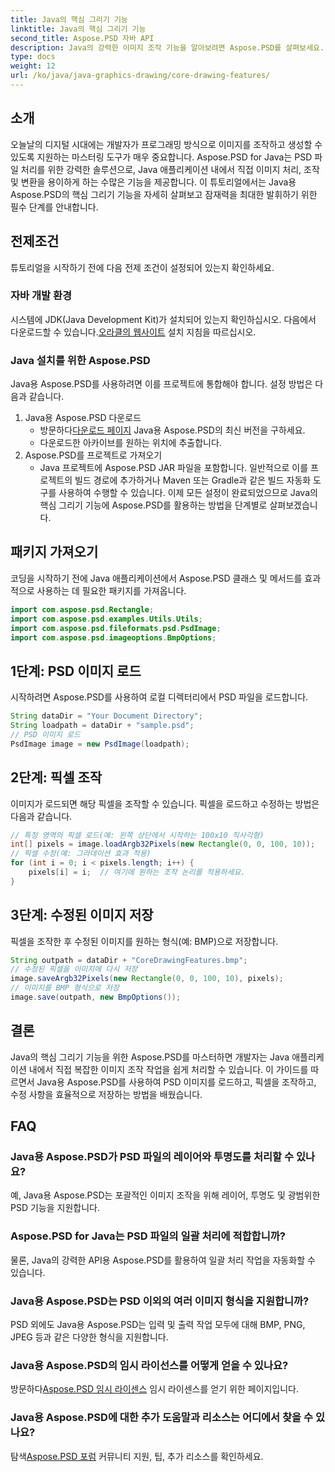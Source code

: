 ```yaml
---
title: Java의 핵심 그리기 기능
linktitle: Java의 핵심 그리기 기능
second_title: Aspose.PSD 자바 API
description: Java의 강력한 이미지 조작 기능을 알아보려면 Aspose.PSD를 살펴보세요. 프로그래밍 방식으로 PSD 이미지를 로드, 조작 및 저장하는 방법을 알아보세요.
type: docs
weight: 12
url: /ko/java/java-graphics-drawing/core-drawing-features/
---
```

## 소개
오늘날의 디지털 시대에는 개발자가 프로그래밍 방식으로 이미지를 조작하고 생성할 수 있도록 지원하는 마스터링 도구가 매우 중요합니다. Aspose.PSD for Java는 PSD 파일 처리를 위한 강력한 솔루션으로, Java 애플리케이션 내에서 직접 이미지 처리, 조작 및 변환을 용이하게 하는 수많은 기능을 제공합니다. 이 튜토리얼에서는 Java용 Aspose.PSD의 핵심 그리기 기능을 자세히 살펴보고 잠재력을 최대한 발휘하기 위한 필수 단계를 안내합니다.
## 전제조건
튜토리얼을 시작하기 전에 다음 전제 조건이 설정되어 있는지 확인하세요.
### 자바 개발 환경
 시스템에 JDK(Java Development Kit)가 설치되어 있는지 확인하십시오. 다음에서 다운로드할 수 있습니다.[오라클의 웹사이트](https://www.oracle.com/java/technologies/javase-jdk11-downloads.html) 설치 지침을 따르십시오.
### Java 설치를 위한 Aspose.PSD
Java용 Aspose.PSD를 사용하려면 이를 프로젝트에 통합해야 합니다. 설정 방법은 다음과 같습니다.
1. Java용 Aspose.PSD 다운로드
   -  방문하다[다운로드 페이지](https://releases.aspose.com/psd/java/) Java용 Aspose.PSD의 최신 버전을 구하세요.
   - 다운로드한 아카이브를 원하는 위치에 추출합니다.
2. Aspose.PSD를 프로젝트로 가져오기
   - Java 프로젝트에 Aspose.PSD JAR 파일을 포함합니다. 일반적으로 이를 프로젝트의 빌드 경로에 추가하거나 Maven 또는 Gradle과 같은 빌드 자동화 도구를 사용하여 수행할 수 있습니다.
이제 모든 설정이 완료되었으므로 Java의 핵심 그리기 기능에 Aspose.PSD를 활용하는 방법을 단계별로 살펴보겠습니다.
## 패키지 가져오기
코딩을 시작하기 전에 Java 애플리케이션에서 Aspose.PSD 클래스 및 메서드를 효과적으로 사용하는 데 필요한 패키지를 가져옵니다.
```java
import com.aspose.psd.Rectangle;
import com.aspose.psd.examples.Utils.Utils;
import com.aspose.psd.fileformats.psd.PsdImage;
import com.aspose.psd.imageoptions.BmpOptions;
```
## 1단계: PSD 이미지 로드
시작하려면 Aspose.PSD를 사용하여 로컬 디렉터리에서 PSD 파일을 로드합니다.
```java
String dataDir = "Your Document Directory";
String loadpath = dataDir + "sample.psd";
// PSD 이미지 로드
PsdImage image = new PsdImage(loadpath);
```
## 2단계: 픽셀 조작
이미지가 로드되면 해당 픽셀을 조작할 수 있습니다. 픽셀을 로드하고 수정하는 방법은 다음과 같습니다.
```java
// 특정 영역의 픽셀 로드(예: 왼쪽 상단에서 시작하는 100x10 직사각형)
int[] pixels = image.loadArgb32Pixels(new Rectangle(0, 0, 100, 10));
// 픽셀 수정(예: 그라데이션 효과 적용)
for (int i = 0; i < pixels.length; i++) {
    pixels[i] = i;  // 여기에 원하는 조작 논리를 적용하세요.
}
```
## 3단계: 수정된 이미지 저장
픽셀을 조작한 후 수정된 이미지를 원하는 형식(예: BMP)으로 저장합니다.
```java
String outpath = dataDir + "CoreDrawingFeatures.bmp";
// 수정된 픽셀을 이미지에 다시 저장
image.saveArgb32Pixels(new Rectangle(0, 0, 100, 10), pixels);
// 이미지를 BMP 형식으로 저장
image.save(outpath, new BmpOptions());
```

## 결론
Java의 핵심 그리기 기능을 위한 Aspose.PSD를 마스터하면 개발자는 Java 애플리케이션 내에서 직접 복잡한 이미지 조작 작업을 쉽게 처리할 수 있습니다. 이 가이드를 따르면서 Java용 Aspose.PSD를 사용하여 PSD 이미지를 로드하고, 픽셀을 조작하고, 수정 사항을 효율적으로 저장하는 방법을 배웠습니다.
## FAQ
### Java용 Aspose.PSD가 PSD 파일의 레이어와 투명도를 처리할 수 있나요?
예, Java용 Aspose.PSD는 포괄적인 이미지 조작을 위해 레이어, 투명도 및 광범위한 PSD 기능을 지원합니다.
### Aspose.PSD for Java는 PSD 파일의 일괄 처리에 적합합니까?
물론, Java의 강력한 API용 Aspose.PSD를 활용하여 일괄 처리 작업을 자동화할 수 있습니다.
### Java용 Aspose.PSD는 PSD 이외의 여러 이미지 형식을 지원합니까?
PSD 외에도 Java용 Aspose.PSD는 입력 및 출력 작업 모두에 대해 BMP, PNG, JPEG 등과 같은 다양한 형식을 지원합니다.
### Java용 Aspose.PSD의 임시 라이선스를 어떻게 얻을 수 있나요?
 방문하다[Aspose.PSD 임시 라이센스](https://purchase.aspose.com/temporary-license/) 임시 라이센스를 얻기 위한 페이지입니다.
### Java용 Aspose.PSD에 대한 추가 도움말과 리소스는 어디에서 찾을 수 있나요?
 탐색[Aspose.PSD 포럼](https://forum.aspose.com/c/psd/34) 커뮤니티 지원, 팁, 추가 리소스를 확인하세요.